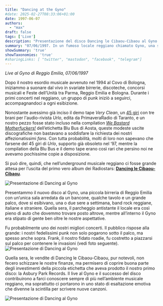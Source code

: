 ```yaml
---
title: "Dancing at the Gyno"
#date: 2025-02-27T08:33:06+01:00
date: 1997-06-07
authors:
  - "max"
draft: false
tags: ['Live']
description: "Presentazione del disco Dancing le Cibaou-Cibaou al Gyno di Reggio Emilia"
summary: "07/06/1997. In un fumoso locale reggiano chiamato Gyno, una sera di giugno del 1997, si ballò il Cibaou-Cibaou"
showSummary: 'true'
showTaxonomies: 'true'
#sharingLinks: [ "twitter", "mastodon", "facebook", "telegram"]
---
```

*Live al Gyno di Reggio Emilia, 07/06/1997*

Dopo il nostro esordio musicale avvenuto nel 1994 al Covo di Bologna, iniziammo a suonare dal vivo in svariate birrerie, discoteche, concorsi musicali e Feste dell’Unità tra Parma, Reggio Emilia e Bologna. Durante i primi concerti nel reggiano, un gruppo di punk iniziò a seguirci, accompagnandoci a ogni esibizione.

Nonostante avessimo già inciso il demo tape *Very Clean*, un [45 giri](/discog_dev/45rpm/) con tre brani per l'audio-rivista *Urlo*, edita da PrimaveraRadio di Taranto, e un nostro pezzo fosse stato incluso nella compilation [*We Bastard Motherfuckers!*](/discog_dev/we-bastard) dell’etichetta Blu Bus di Aosta, queste modeste uscite discografiche non bastavano a soddisfare la richiesta dei nostri affezionatissimi *fans*. Con tutta probabilità, molti di loro non sapevano che farsene del 45 giri di *Urlo*, supporto già obsoleto nel ‘97, mentre la compilation della Blu Bus e il demo tape erano così rari che persino noi ne avevamo pochissime copie a disposizione.

Si può dire, quindi, che nell’underground musicale reggiano ci fosse grande attesa per l’uscita del primo vero album dei Radiostars: [**Dancing le Cibaou-Cibaou**](/discog_dev/dancing).

![Presentazione di Dancing al Gyno](/img/gyno/gyno2.jpg)

Presentammo il nuovo disco al Gyno, una piccola birreria di Reggio Emilia con un’unica sala arredata da un bancone, qualche tavolo e un grande palco, dove si esibivano, una o due sere a settimana, band rock reggiane, italiane e straniere. Quella sera, il parcheggio antistante il locale era così pieno di auto che dovemmo trovare posto altrove, mentre all’interno il Gyno era stipato di gente ben oltre le nostre aspettative.

Fu probabilmente uno dei nostri migliori concerti. Il pubblico rispose alla grande: i nostri fedelissimi punk non solo pogarono sotto il palco, ma spesso anche sopra. Frank, il nostro fidato roadie, fu costretto a piazzarsi sul palco per contenere le invasioni (vedi foto seguente).
![Presentazione di Dancing al Gyno](/img/gyno/gyno3.jpg)

Quella sera, le vendite di Dancing le Cibaou-Cibaou, pur notevoli, non fecero schizzare le nostre finanze, ma permisero di coprire buona parte degli investimenti della piccola etichetta che aveva prodotto il nostro primo disco: la Asbury Park Records. Il live al Gyno e il successo del disco contribuirono a farci conoscere sempre di più nell’ambiente musicale reggiano, ma soprattutto ci portarono in uno stato di esaltazione emotiva che divenne la scintilla per scrivere nuove canzoni.

![Presentazione di Dancing al Gyno](/img/gyno/gyno1.jpg)
